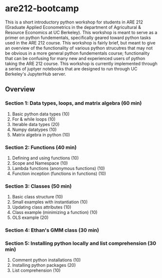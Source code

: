 # are212-bootcamp

This is a short introductory python workshop for students in ARE 212 (Graduate Applied Econometrics in the department of Agricultural & Resource Economics at UC Berkeley). This workshop is meant to serve as a primer on python fundementals, specifically geared toward python tasks used in the ARE 212 course. This workshop is fairly brief, but meant to give an overview of the functionality of various python strucutres that may not be obvious in a more general python fundementals course; functionality that can be confusing for many new and experienced users of python taking the ARE 212 course. This workshop is currently implemented through a series of juptyer notebooks that are designed to run through UC Berkeley's JupyterHub server.

## Overview
### Section 1: Data types, loops, and matrix algebra (60 min)
1. Basic python data types (10)
2. For & while loops (10)
3. Iterable data types (20)
3. Numpy datatypes (10)
4. Matrix algebra in python (10)

### Section 2: Functions (40 min)
1. Defining and using functions (10)
2. Scope and Namespace (10)
3. Lambda functions (anonymous functions) (10)
4. Function inception (functions in functions) (10)

### Section 3: Classes (50 min)
1. Basic class structure (10)
2. Small examples with instantiation (10)
3. Updating class attributes (10)
4. Class example (minimizing a function) (10)
5. OLS example (20)

### Section 4: Ethan's GMM class (30 min)

### Section 5: Installing python locally and list comprehension (30 min)
1. Comment python installations (10)
2. Installing python packages (20)
3. List comprehension (10)



